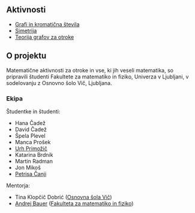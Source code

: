 ## Aktivnosti

* [Grafi in kromatična števila](grafi-in-kromaticna-stevila.html)
* [Simetrija](simetrija.html)
* [Teorija grafov za otroke](teorija-grafov.html)

## O projektu

Matematične aktivnosti za otroke in vse, ki jih veseli matematika, so pripravili študenti Fakultete za matematiko in fiziko, Univerza v Ljubljani, v sodelovanju z Osnovno šolo Vič, Ljubljana.

### Ekipa

Študentke in študenti:

* Hana Čadež
* David Čadež
* Špela Plevel
* Manca Prošek
* [Urh Primožič](https://github.com/urhprimozic)
* Katarina Brdnik
* Martin Radman
* Jon Mikoš
* [Petrisa Čanji](https://github.com/petrisa-canji)

Mentorja:

* Tina Klopčič Dobrić ([Osnovna šola Vič](http://www.osvic.si))
* [Andrej Bauer](https://andrej.com/) ([Fakulteta za matematiko in fiziko](https://www.fmf.uni-lj.si/si/))
